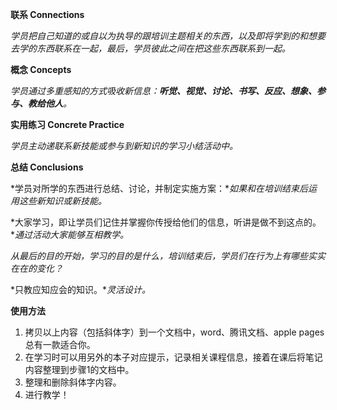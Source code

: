 **联系 Connections**



*学员把自己知道的或自以为执导的跟培训主题相关的东西，以及即将学到的和想要去学的东西联系在一起，最后，学员彼此之间在把这些东西联系到一起。*



**概念 Concepts**



*学员通过多重感知的方式吸收新信息：**听觉、视觉、讨论、书写、反应、想象、参与、教给他人**。*



**实用练习 Concrete Practice**



*学员主动递联系新技能或参与到新知识的学习小结活动中。*



**总结 Conclusions**



*学员对所学的东西进行总结、讨论，并制定实施方案：**如果和在培训结束后运用这些新知识或新技能。*



*大家学习，即让学员们记住并掌握你传授给他们的信息，听讲是做不到这点的。**通过活动大家能够互相教学。*



*从最后的目的开始，学习的目的是什么，培训结束后，学员们在行为上有哪些实实在在的变化？*



*只教应知应会的知识。**灵活设计。*



**使用方法**

1. 拷贝以上内容（包括斜体字）到一个文档中，word、腾讯文档、apple pages总有一款适合你。
2. 在学习时可以用另外的本子对应提示，记录相关课程信息，接着在课后将笔记内容整理到步骤1的文档中。
3. 整理和删除斜体字内容。
4. 进行教学！